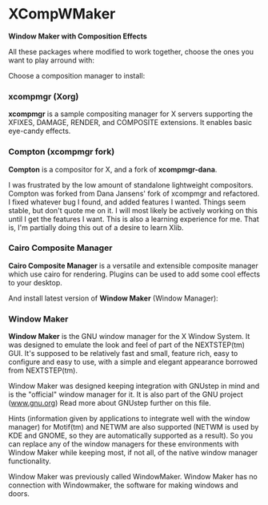 XCompWMaker
===========

__Window Maker with Composition Effects__

All these packages where modified to work together, choose the ones you want to play arround with:

Choose a composition manager to install: 

### xcompmgr (Xorg)

__xcompmgr__ is a sample compositing manager for X servers supporting the XFIXES, DAMAGE, RENDER, and COMPOSITE extensions.  It enables basic eye-candy effects.

### Compton (xcompmgr fork)

__Compton__ is a compositor for X, and a fork of __xcompmgr-dana__.

I was frustrated by the low amount of standalone lightweight compositors. Compton was forked from Dana Jansens' fork of xcompmgr and refactored.  I fixed whatever bug I found, and added features I wanted. Things seem stable, but don't quote me on it. I will most likely be actively working on this until I get the features I want. This is also a learning experience for me. That is, I'm partially doing this out of a desire to learn Xlib.

### Cairo Composite Manager

__Cairo Composite Manager__ is a versatile and extensible composite manager which use cairo for rendering.
Plugins can be used to add some cool effects to your desktop.


And install latest version of __Window Maker__ (Window Manager):

### Window Maker

__Window Maker__ is the GNU window manager for the X Window System. It was designed to emulate the look and feel of part of the NEXTSTEP(tm) GUI. It's supposed to be relatively fast and small, feature rich, easy to configure and easy to use, with a simple and elegant appearance borrowed from NEXTSTEP(tm).

Window Maker was designed keeping integration with GNUstep in mind and is the "official" window manager for it. It is also part of the GNU project (www.gnu.org) Read more about GNUstep further on this file.

Hints (information given by applications to integrate well with the window manager) for Motif(tm) and NETWM are also supported (NETWM is used by KDE and GNOME, so they are automatically supported as a result).  So you can replace any
of the window managers for these environments with Window Maker while keeping most, if not all, of the native window manager functionality.

Window Maker was previously called WindowMaker.
Window Maker has no connection with Windowmaker, the software for making windows and doors.

